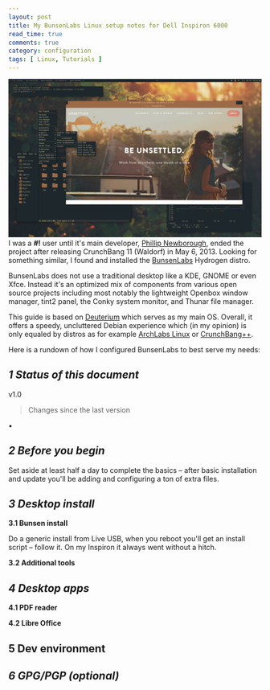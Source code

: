 ```yaml
---
layout: post
title: My BunsenLabs Linux setup notes for Dell Inspiron 6000
read_time: true  
comments: true
category: configuration
tags: [ Linux, Tutorials ]
---
```


![BunsenLabs Deuterium, fresh install](/assets/bunsenlabs-deuterium.jpg)
I was a **#!** user until it's main developer, [Phillip Newborough](https://corenominal.org), ended the project after releasing CrunchBang 11 (Waldorf) in May 6, 2013. Looking for something similar, I found and installed the [BunsenLabs](https://www.bunsenlabs.org/) Hydrogen distro. 

BunsenLabs does not use a traditional desktop like a KDE, GNOME or even Xfce. Instead it's an optimized mix of components from various open source projects including most notably the lightweight Openbox window manager, tint2 panel, the Conky system monitor, and Thunar file manager.

This guide is based on [Deuterium](https://www.bunsenlabs.org/installation.html#downloads) which serves as my main OS. Overall, it offers a speedy, uncluttered Debian experience which (in my opinion) is only equaled by distros as for example [ArchLabs Linux](https://archlabsblog.wordpress.com/) or [CrunchBang++](https://www.crunchbangplusplus.org/).

Here is a rundown of how I configured BunsenLabs to best serve my needs:

***1 Status of this document***
-------------------------------

v1.0

> Changes since the last version

•

***2 Before you begin***
------------------------

Set aside at least half a day to complete the basics – after basic installation and update you'll be adding and configuring a ton of extra files.

***3 Desktop install***
-----------------------

**3.1 Bunsen install**

Do a generic install from Live USB, when you reboot you'll get an install script – follow it. On my Inspiron it always went without a hitch.

**3.2 Additional tools**

***4 Desktop apps***
--------------------

**4.1 PDF reader**

**4.2 Libre Office**

**5 Dev environment**
-----------------------

***6 GPG/PGP (optional)***
--------------------------
